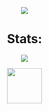 <p align="center">
  <a href="Blue">
    <img src="https://github-readme-stats.vercel.app/api?username=kamal710&show_icons=true&theme=gotham">
  </a>
</p>

<h1 align="center"> Stats: </h1>

<p align="center">
  <a href="My stats">
    <img src="https://github-readme-stats.vercel.app/api/top-langs/?username=kamal710&layout=compact&theme=gotham">
  </a>
  
<p align="center">
<a href="https://discord.com/users/781019093678424094">
  <img height="80px" src="https://discord.c99.nl/widget/theme-3/781019093678424094.png">
</a>
</p>

<!-- <img id="gstats" src=""> -->
<!-- <img id="stats" src=""> -->
